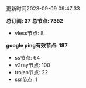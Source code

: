 更新时间2023-09-09 09:47:33

**总订阅: 37**
**总节点: 7352**
- vless节点: 8

**google ping有效节点: 187**
- ss节点: 64
- v2ray节点: 100
- trojan节点: 22
- ssr节点: 1
